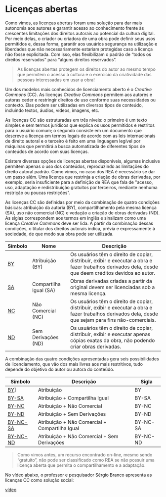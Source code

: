 # Licenças abertas

Como vimos, as licenças abertas foram uma solução para dar mais autonomia aos autores e garantir acesso ao conhecimento frente às crescentes limitações dos direitos autorais ao potencial da cultura digital. Por meio delas, o criador ou criadora de uma obra pode definir seus usos permitidos e, dessa forma, garantir aos usuários segurança na utilização e liberdades que não necessariamente estariam protegidas caso a licença não fosse explicitada. Com isso, elas flexibilizam o padrão de “todos os direitos reservados” para “alguns direitos reservados”.


>As licenças abertas protegem os direitos do autor ao mesmo tempo que permitem o acesso à cultura e o exercício da criatividade das pessoas interessadas em usar a obra!

Um dos modelos mais conhecidos de licenciamento aberto é o *Creative Commons* (CC). As licenças *Creative Commons* permitem aos autores e autoras ceder e restringir direitos de uso conforme suas necessidades ou contexto. Elas podem ser utilizadas em diversos tipos de conteúdo, incluindo textos, áudios, vídeos, imagens, etc.

As licenças CC são estruturadas em três níveis: o primeiro é um texto simples e sem termos jurídicos que explica os usos permitidos e restritos para o usuário comum; o segundo consiste em um documento que descreve a licença em termos legais de acordo com as leis internacionais de direito autoral e o terceiro é feito em uma linguagem legível por máquinas que permitirá a busca automatizada de diferentes tipos de conteúdos de acordo com suas licenças.

Existem diversas opções de licenças abertas disponíveis, algumas inclusive permitem apenas o uso dos conteúdos, reproduzindo as limitações do direito autoral padrão. Como vimos, no caso dos REA é necessário se dar um passo além. Uma licença que restrinja a criação de obras derivadas, por exemplo, seria insuficiente para a definição de REA que fala de "acesso, uso, adaptação e redistribuição gratuitos por terceiros, mediante nenhuma restrição ou poucas restrições".

As licenças CC são definidas por meio da combinação de quatro condições básicas: atribuição da autoria (BY), compartilhamento pela mesma licença (SA), uso não comercial (NC) e vedação a criação de obras derivadas (ND). As siglas correspondem aos termos em inglês e sinalizam como uma licença *Creative Commons* deve ser lida. A partir da combinação dessas condições, o titular dos direitos autorais indica, prévia e expressamente à sociedade, de que modo sua obra pode ser utilizada.


Símbolo | Nome | Descrição |
--|--|--|
 [BY](https://br.creativecommons.org/wp-content/uploads/2015/04/by.jpg)| Atribuição (BY) | Os usuários têm o direito de copiar, distribuir, exibir e executar a obra e fazer trabalhos derivados dela, desde que deem créditos devidos ao autor.|
 [SA](https://br.creativecommons.org/wp-content/uploads/2015/04/by-sa.jpg)| Compartilha Igual (SA) | Obras derivadas criadas a partir da original devem ser licenciadas sob a mesma licença.|
 [NC](https://br.creativecommons.org/wp-content/uploads/2015/04/by-nc.jpg)| Não Comercial (NC) | Os usuários têm o direito de copiar, distribuir, exibir e executar a obra e fazer trabalhos derivados dela, desde que sejam para fins não-comerciais.|
 [ND](https://br.creativecommons.org/wp-content/uploads/2015/04/by-nd.jpg) | Sem Derivações (ND) | Os usuários têm o direito de copiar, distribuir, exibir e executar apenas cópias exatas da obra, não podendo criar obras derivadas.|

 A combinação das quatro condições apresentadas gera seis possibilidades de licenciamento, que vão dos mais livres aos mais restritivos, tudo depende do objetivo do autor ou autora do conteúdo.


Símbolo | Descrição | Sigla |
--|--|--|
[BY](https://i.creativecommons.org/l/by/4.0/88x31.png)]| Atribuição | BY |
[BY-SA](https://i.creativecommons.org/l/by-sa/4.0/88x31.png) | Atribuição + Compartilha Igual | BY-SA |
[BY-NC](https://i.creativecommons.org/l/by-nc/4.0/88x31.png) | Atribuição + Não Comercial | BY-NC |
[BY-ND](https://i.creativecommons.org/l/by-nd/4.0/88x31.png) | Atribuição + Sem Derivações | BY-ND |
[BY-NC-SA](https://i.creativecommons.org/l/by-nc-sa/4.0/88x31.png) | Atribuição + Não Comercial + Compartilha Igual | BY-NC-SA |
[BY-NC-ND](https://i.creativecommons.org/l/by-nc-nd/4.0/88x31.png) | Atribuição + Não Comercial + Sem Derivações | BY-NC-ND |

>Como vimos antes, um recurso encontrado on-line, mesmo sendo “gratuito”, não pode ser classificado como REA se não possuir uma licença aberta que permita o compartilhamento e a adaptação.

No vídeo abaixo, o professor e pesquisador Sérgio Branco apresenta as licenças CC como solução social: 

[vídeo](https://vimeo.com/266786944)